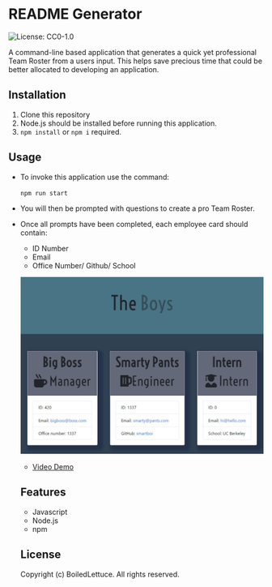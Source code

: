 
  # README Generator
  ![License: CC0-1.0](https://img.shields.io/badge/License-CC0_1.0-lightgrey.svg)

  A command-line based application that generates a quick yet professional Team Roster from a users input. This helps save precious time that could be better allocated to developing an application.

  ## Installation

  1. Clone this repository
  2. Node.js should be installed before running this application.
  3. `npm install` or `npm i` required.
  
  ## Usage

  * To invoke this application use the command:

    `npm run start`

  * You will then be prompted with questions to create a pro Team Roster.
  
  * Once all prompts have been completed, each employee card should contain:
    * ID Number
    * Email
    * Office Number/ Github/ School

    ![Example Image](./Assets/Preview.JPG)

    * [Video Demo](https://drive.google.com/file/d/1ClmS3jqAvl9rUJ2rTpP0OZuGOvGprjtb/view?usp=sharing)

    ## Features

    * Javascript
    * Node.js
    * npm

    ## License

    Copyright (c) BoiledLettuce. All rights reserved.